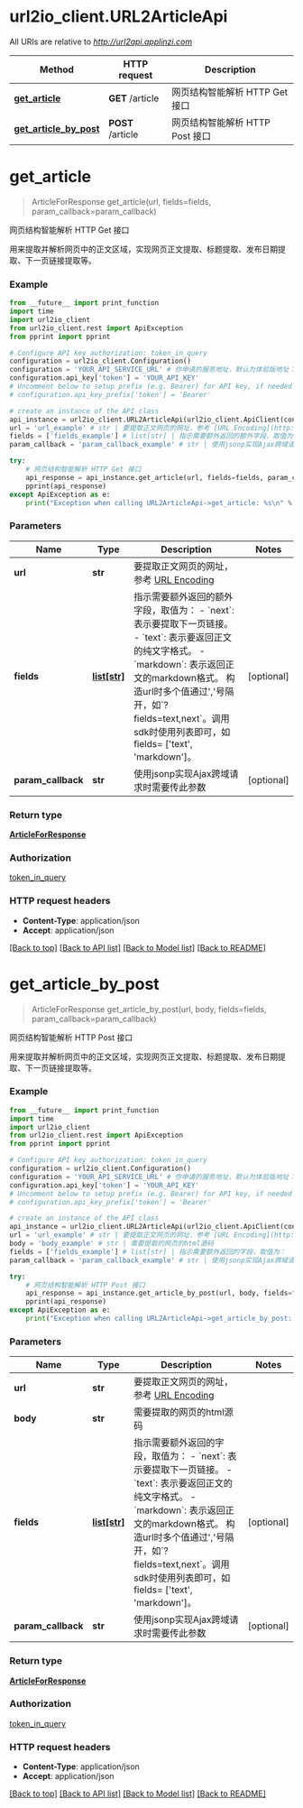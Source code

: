# url2io_client.URL2ArticleApi

All URIs are relative to *http://url2api.applinzi.com*

Method | HTTP request | Description
------------- | ------------- | -------------
[**get_article**](URL2ArticleApi.md#get_article) | **GET** /article | 网页结构智能解析 HTTP Get 接口
[**get_article_by_post**](URL2ArticleApi.md#get_article_by_post) | **POST** /article | 网页结构智能解析 HTTP Post 接口


# **get_article**
> ArticleForResponse get_article(url, fields=fields, param_callback=param_callback)

网页结构智能解析 HTTP Get 接口

用来提取并解析网页中的正文区域，实现网页正文提取、标题提取、发布日期提取、下一页链接提取等。

### Example
```python
from __future__ import print_function
import time
import url2io_client
from url2io_client.rest import ApiException
from pprint import pprint

# Configure API key authorization: token_in_query
configuration = url2io_client.Configuration()
configuration = 'YOUR_API_SERVICE_URL' # 你申请的服务地址，默认为体验版地址：http://url2api.applinzi.com
configuration.api_key['token'] = 'YOUR_API_KEY'
# Uncomment below to setup prefix (e.g. Bearer) for API key, if needed
# configuration.api_key_prefix['token'] = 'Bearer'

# create an instance of the API class
api_instance = url2io_client.URL2ArticleApi(url2io_client.ApiClient(configuration))
url = 'url_example' # str | 要提取正文网页的网址，参考 [URL Encoding](http://www.w3schools.com/tags/ref_urlencode.asp)
fields = ['fields_example'] # list[str] | 指示需要额外返回的额外字段，取值为：  - `next`: 表示要提取下一页链接。   - `text`: 表示要返回正文的纯文字格式。   - `markdown`: 表示返回正文的markdown格式。   构造url时多个值通过','号隔开，如`?fields=text,next`。调用sdk时使用列表即可，如fields= ['text', 'markdown']。 (optional)
param_callback = 'param_callback_example' # str | 使用jsonp实现Ajax跨域请求时需要传此参数 (optional)

try:
    # 网页结构智能解析 HTTP Get 接口
    api_response = api_instance.get_article(url, fields=fields, param_callback=param_callback)
    pprint(api_response)
except ApiException as e:
    print("Exception when calling URL2ArticleApi->get_article: %s\n" % e)
```

### Parameters

Name | Type | Description  | Notes
------------- | ------------- | ------------- | -------------
 **url** | **str**| 要提取正文网页的网址，参考 [URL Encoding](http://www.w3schools.com/tags/ref_urlencode.asp) | 
 **fields** | [**list[str]**](str.md)| 指示需要额外返回的额外字段，取值为：  - &#x60;next&#x60;: 表示要提取下一页链接。   - &#x60;text&#x60;: 表示要返回正文的纯文字格式。   - &#x60;markdown&#x60;: 表示返回正文的markdown格式。   构造url时多个值通过&#39;,&#39;号隔开，如&#x60;?fields&#x3D;text,next&#x60;。调用sdk时使用列表即可，如fields&#x3D; [&#39;text&#39;, &#39;markdown&#39;]。 | [optional] 
 **param_callback** | **str**| 使用jsonp实现Ajax跨域请求时需要传此参数 | [optional] 

### Return type

[**ArticleForResponse**](ArticleForResponse.md)

### Authorization

[token_in_query](../README.md#token_in_query)

### HTTP request headers

 - **Content-Type**: application/json
 - **Accept**: application/json

[[Back to top]](#) [[Back to API list]](../README.md#documentation-for-api-endpoints) [[Back to Model list]](../README.md#documentation-for-models) [[Back to README]](../README.md)

# **get_article_by_post**
> ArticleForResponse get_article_by_post(url, body, fields=fields, param_callback=param_callback)

网页结构智能解析 HTTP Post 接口

用来提取并解析网页中的正文区域，实现网页正文提取、标题提取、发布日期提取、下一页链接提取等。

### Example
```python
from __future__ import print_function
import time
import url2io_client
from url2io_client.rest import ApiException
from pprint import pprint

# Configure API key authorization: token_in_query
configuration = url2io_client.Configuration()
configuration = 'YOUR_API_SERVICE_URL' # 你申请的服务地址，默认为体验版地址：http://url2api.applinzi.com
configuration.api_key['token'] = 'YOUR_API_KEY'
# Uncomment below to setup prefix (e.g. Bearer) for API key, if needed
# configuration.api_key_prefix['token'] = 'Bearer'

# create an instance of the API class
api_instance = url2io_client.URL2ArticleApi(url2io_client.ApiClient(configuration))
url = 'url_example' # str | 要提取正文网页的网址，参考 [URL Encoding](http://www.w3schools.com/tags/ref_urlencode.asp)
body = 'body_example' # str | 需要提取的网页的html源码
fields = ['fields_example'] # list[str] | 指示需要额外返回的字段，取值为：  - `next`: 表示要提取下一页链接。   - `text`: 表示要返回正文的纯文字格式。   - `markdown`: 表示返回正文的markdown格式。   构造url时多个值通过','号隔开，如`?fields=text,next`。调用sdk时使用列表即可，如fields= ['text', 'markdown']。 (optional)
param_callback = 'param_callback_example' # str | 使用jsonp实现Ajax跨域请求时需要传此参数 (optional)

try:
    # 网页结构智能解析 HTTP Post 接口
    api_response = api_instance.get_article_by_post(url, body, fields=fields, param_callback=param_callback)
    pprint(api_response)
except ApiException as e:
    print("Exception when calling URL2ArticleApi->get_article_by_post: %s\n" % e)
```

### Parameters

Name | Type | Description  | Notes
------------- | ------------- | ------------- | -------------
 **url** | **str**| 要提取正文网页的网址，参考 [URL Encoding](http://www.w3schools.com/tags/ref_urlencode.asp) | 
 **body** | **str**| 需要提取的网页的html源码 | 
 **fields** | [**list[str]**](str.md)| 指示需要额外返回的字段，取值为：  - &#x60;next&#x60;: 表示要提取下一页链接。   - &#x60;text&#x60;: 表示要返回正文的纯文字格式。   - &#x60;markdown&#x60;: 表示返回正文的markdown格式。   构造url时多个值通过&#39;,&#39;号隔开，如&#x60;?fields&#x3D;text,next&#x60;。调用sdk时使用列表即可，如fields&#x3D; [&#39;text&#39;, &#39;markdown&#39;]。 | [optional] 
 **param_callback** | **str**| 使用jsonp实现Ajax跨域请求时需要传此参数 | [optional] 

### Return type

[**ArticleForResponse**](ArticleForResponse.md)

### Authorization

[token_in_query](../README.md#token_in_query)

### HTTP request headers

 - **Content-Type**: application/json
 - **Accept**: application/json

[[Back to top]](#) [[Back to API list]](../README.md#documentation-for-api-endpoints) [[Back to Model list]](../README.md#documentation-for-models) [[Back to README]](../README.md)


